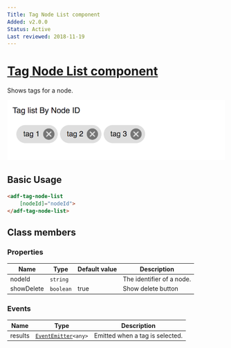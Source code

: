 ```yaml
---
Title: Tag Node List component
Added: v2.0.0
Status: Active
Last reviewed: 2018-11-19
---
```


# [Tag Node List component](../../../lib/content-services/src/lib/tag/tag-node-list.component.ts "Defined in tag-node-list.component.ts")

Shows tags for a node.

![Custom columns](../../docassets/images/tag1.png)

## Basic Usage

```html
<adf-tag-node-list 
    [nodeId]="nodeId">
</adf-tag-node-list>
```

## Class members

### Properties

| Name       | Type      | Default value | Description               |
| ---------- | --------- | ------------- | ------------------------- |
| nodeId     | `string`  |               | The identifier of a node. |
| showDelete | `boolean` | true          | Show delete button        |

### Events

| Name    | Type                                                              | Description                     |
| ------- | ----------------------------------------------------------------- | ------------------------------- |
| results | [`EventEmitter`](https://angular.io/api/core/EventEmitter)`<any>` | Emitted when a tag is selected. |
